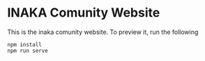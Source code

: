 # INAKA Comunity Website

This is the inaka comunity website. To preview it, run the following

```
npm install
npm run serve
```

